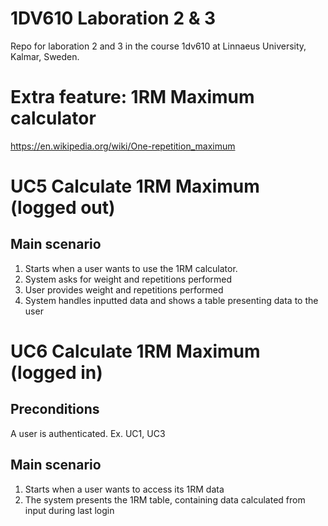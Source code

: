 # 1DV610 Laboration 2 & 3
Repo for laboration 2 and 3 in the course 1dv610 at Linnaeus University, Kalmar, Sweden.

# Extra feature: 1RM Maximum calculator

https://en.wikipedia.org/wiki/One-repetition_maximum

# UC5 Calculate 1RM Maximum (logged out)
## Main scenario
 1. Starts when a user wants to use the 1RM calculator.
 2. System asks for weight and repetitions performed
 3. User provides weight and repetitions performed
 4. System handles inputted data and shows a table presenting data to the user

# UC6 Calculate 1RM Maximum (logged in)
## Preconditions
A user is authenticated. Ex. UC1, UC3
## Main scenario
 1. Starts when a user wants to access its 1RM data
 2. The system presents the 1RM table, containing data calculated from input during last login
